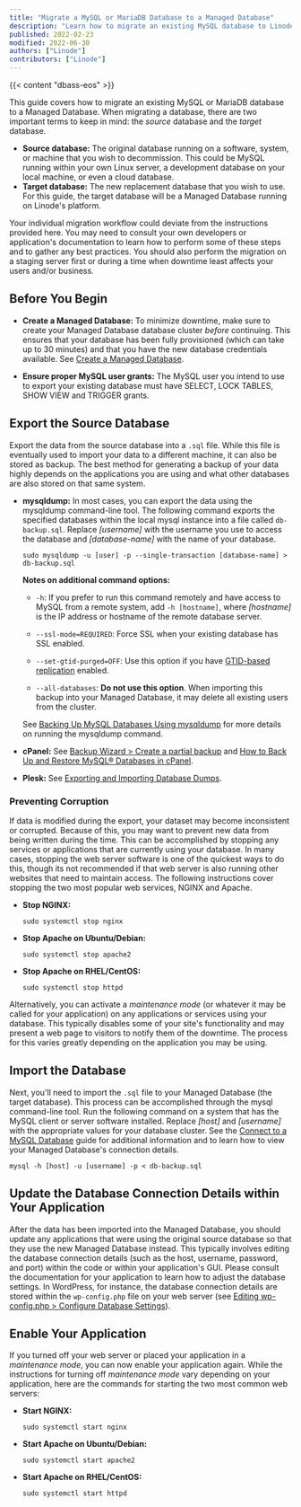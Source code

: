 ```yaml
---
title: "Migrate a MySQL or MariaDB Database to a Managed Database"
description: "Learn how to migrate an existing MySQL database to Linode's Managed Database service."
published: 2022-02-23
modified: 2022-06-30
authors: ["Linode"]
contributors: ["Linode"]
---
```


{{< content "dbass-eos" >}}

This guide covers how to migrate an existing MySQL or MariaDB database to a Managed Database. When migrating a database, there are two important terms to keep in mind: the *source* database and the *target* database.

- **Source database:** The original database running on a software, system, or machine that you wish to decommission. This could be MySQL running within your own Linux server, a development database on your local machine, or even a cloud database.
- **Target database:** The new replacement database that you wish to use. For this guide, the target database will be a Managed Database running on Linode's platform.

Your individual migration workflow could deviate from the instructions provided here. You may need to consult your own developers or application's documentation to learn how to perform some of these steps and to gather any best practices. You should also perform the migration on a staging server first or during a time when downtime least affects your users and/or business.

## Before You Begin

- **Create a Managed Database:** To minimize downtime, make sure to create your Managed Database database cluster *before* continuing. This ensures that your database has been fully provisioned (which can take up to 30 minutes) and that you have the new database credentials available. See [Create a Managed Database](/docs/products/databases/managed-databases/guides/create-database/).

- **Ensure proper MySQL user grants:** The MySQL user you intend to use to export your existing database must have SELECT, LOCK TABLES, SHOW VIEW and TRIGGER grants.

## Export the Source Database

Export the data from the source database into a `.sql` file. While this file is eventually used to import your data to a different machine, it can also be stored as backup. The best method for generating a backup of your data highly depends on the applications you are using and what other databases are also stored on that same system.

-   **mysqldump:** In most cases, you can export the data using the mysqldump command-line tool. The following command exports the specified databases within the local mysql instance into a file called `db-backup.sql`. Replace *[username]* with the username you use to access the database and *[database-name]* with the name of your database.

    ```command
    sudo mysqldump -u [user] -p --single-transaction [database-name] > db-backup.sql
    ```

    **Notes on additional command options:**

    - `-h`: If you prefer to run this command remotely and have access to MySQL from a remote system, add `-h [hostname]`, where *[hostname]* is the IP address or hostname of the remote database server.

    - `--ssl-mode=REQUIRED`: Force SSL when your existing database has SSL enabled.

    - `--set-gtid-purged=OFF`: Use this option if you have [GTID-based replication](https://dev.mysql.com/doc/refman/8.0/en/replication-gtids-howto.html) enabled.

    - `--all-databases`: **Do not use this option**. When importing this backup into your Managed Database, it may delete all existing users from the cluster.

    See [Backing Up MySQL Databases Using mysqldump](/docs/guides/mysqldump-backups/) for more details on running the mysqldump command.

-   **cPanel:** See [Backup Wizard > Create a partial backup](https://docs.cpanel.net/cpanel/files/backup-wizard/#create-a-partial-backup) and [How to Back Up and Restore MySQL® Databases in cPanel](https://blog.cpanel.com/how-to-back-up-and-restore-mysql-databases-in-cpanel/).

-   **Plesk:** See [Exporting and Importing Database Dumps](https://docs.plesk.com/en-US/obsidian/reseller-guide/website-management/website-databases/exporting-and-importing-database-dumps.69538/#).

### Preventing Corruption

If data is modified during the export, your dataset may become inconsistent or corrupted. Because of this, you may want to prevent new data from being written during the time. This can be accomplished by stopping any services or applications that are currently using your database. In many cases, stopping the web server software is one of the quickest ways to do this, though its not recommended if that web server is also running other websites that need to maintain access. The following instructions cover stopping the two most popular web services, NGINX and Apache.

-   **Stop NGINX:**

    ```command
    sudo systemctl stop nginx
    ```

-   **Stop Apache on Ubuntu/Debian:**

    ```command
    sudo systemctl stop apache2
    ```

-   **Stop Apache on RHEL/CentOS:**

    ```command
    sudo systemctl stop httpd
    ```

Alternatively, you can activate a _maintenance mode_ (or whatever it may be called for your application) on any applications or services using your database. This typically disables some of your site's functionality and may present a web page to visitors to notify them of the downtime. The process for this varies greatly depending on the application you may be using.

## Import the Database

Next, you'll need to import the `.sql` file to your Managed Database (the target database). This process can be accomplished through the mysql command-line tool. Run the following command on a system that has the MySQL client or server software installed. Replace *[host]* and *[username]* with the appropriate values for your database cluster. See the [Connect to a MySQL Database](/docs/products/databases/managed-databases/guides/mysql-connect/) guide for additional information and to learn how to view your Managed Database's connection details.

```command
mysql -h [host] -u [username] -p < db-backup.sql
```

## Update the Database Connection Details within Your Application

After the data has been imported into the Managed Database, you should update any applications that were using the original source database so that they use the new Managed Database instead. This typically involves editing the database connection details (such as the host, username, password, and port) within the code or within your application's GUI. Please consult the documentation for your application to learn how to adjust the database settings. In WordPress, for instance, the database connection details are stored within the `wp-config.php` file on your web server (see [Editing wp-config.php > Configure Database Settings](https://wordpress.org/support/article/editing-wp-config-php/)).

## Enable Your Application

If you turned off your web server or placed your application in a *maintenance mode*, you can now enable your application again. While the instructions for turning off *maintenance mode* vary depending on your application, here are the commands for starting the two most common web servers:

-   **Start NGINX:**

    ```command
    sudo systemctl start nginx
    ```

-   **Start Apache on Ubuntu/Debian:**

    ```command
    sudo systemctl start apache2
    ```

-   **Start Apache on RHEL/CentOS:**

    ```command
    sudo systemctl start httpd
    ```